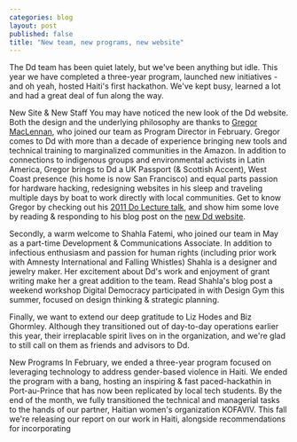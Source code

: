 ```yaml
---
categories: blog
layout: post
published: false
title: "New team, new programs, new website"
---
```


The Dd team has been quiet lately, but we've been anything but idle. This year we have completed a three-year program, launched new initiatives  - and oh yeah, hosted Haiti's first hackathon. We've kept busy, learned a lot and had a great deal of fun along the way. 

New Site & New Staff
You may have noticed the new look of the Dd website. Both the design and the underlying philosophy are thanks to [Gregor MacLennan](http://www.digital-democracy.org/team/0001/01/02/gregor/), who joined our team as Program Director in February. Gregor comes to Dd with more than a decade of experience bringing new tools and technical training to marginalized communities in the Amazon. In addition to connections to indigenous groups and environmental activists in Latin America, Gregor brings to Dd a UK Passport (& Scottish Accent), West Coast presence (his home is now San Francisco) and equal parts passion for hardware hacking, redesigning websites in his sleep and traveling multiple days by boat to work directly with local communities. Get to know Gregor by checking out his [2011 Do Lecture talk](http://dolectures.com/lectures/how-technology-can-bare-witness/), and show him some love by reading & responding to his blog post on the [new Dd website](http://www.digital-democracy.org/blog/2013/09/25/our-new-website/).

Secondly, a warm welcome to Shahla Fatemi, who joined our team in May as a part-time Development & Communications Associate. In addition to infectious enthusiasm and passion for human rights (including prior work with Amnesty International and Falling Whistles) Shahla is a designer and jewelry maker. Her excitement about Dd's work and enjoyment of grant writing make her a great addition to the team. Read Shahla's blog post a weekend workshop Digital Democracy participated in with Design Gym this summer, focused on design thinking & strategic planning. 

Finally, we want to extend our deep gratitude to Liz Hodes and Biz Ghormley. Although they transitioned out of day-to-day operations earlier this year, their irreplacable spirit lives on in the organization, and we're glad to still call on them as friends and advisors to Dd.

New Programs
In February, we ended a three-year program focused on leveraging technology to address gender-based violence in Haiti. We ended the program with a bang, hosting an inspiring & fast paced-hackathin in Port-au-Prince that has now been replicated by local tech students. By the end of the month, we fully transitioned the technical and managerial tasks to the hands of our partner, Haitian women's organization KOFAVIV. This fall we're releasing our report on our work in Haiti, alongside recommendations for incorporating 
